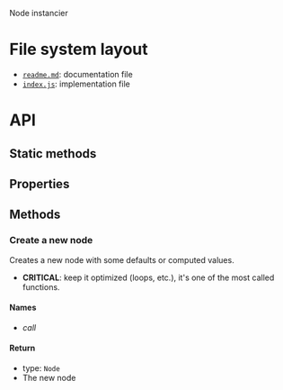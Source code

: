 Node instancier





# File system layout

- [`readme.md`](./readme.md): documentation file
- [`index.js`](./index.js): implementation file





# API

## Static methods



## Properties



## Methods

### Create a new node

Creates a new node with some defaults or computed values.

- __CRITICAL__: keep it optimized (loops, etc.), it's one of the most called functions.

#### Names

- _call_

#### Return

- type: `Node`
- The new node
